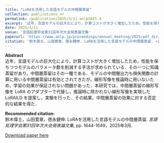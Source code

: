 ```yaml
---
title: "LoRAを活用した言語モデルの中間層蒸留"
collection: publications_nr
permalink: /publication/2025/3/11-anlp2025-4
excerpt: '近年，言語モデルの巨大化により，計算コストが大きく増加したため，性能を保ちつつモデルのパラメータ数を削減する手法が求められている．その一つに知識蒸留があり，中間層蒸留はその一種である．モデルの中間層出力も損失関数の計算に用いる中間層蒸留は有効とされてきたが，線形写像を推論時に用いないため，学習の効果が保証されない問題があった．本研究では，中間層蒸留の線形写像を LoRA のアダプターで代替し，推論時に除かれない線形写像を実現した LoRAILD を提案し，実験を行った．その結果，中間層蒸留の効果に対する否定的な結果を得た．'
date: 2025/3/11
venue: '言語処理学会第31回年次大会発表論文集'
paperurl: 'https://www.anlp.jp/proceedings/annual_meeting/2025/pdf_dir/Q4-7.pdf'
citation: '鈴木偉士，山田寛章，徳永健伸. LoRAを活用した言語モデルの中間層蒸留. <i>言語処理学会第31回年次大会発表論文集</i>, pp. 1644-1649，2025年3月.'
---
```

**Abstract**   
近年，言語モデルの巨大化により，計算コストが大きく増加したため，性能を保ちつつモデルのパラメータ数を削減する手法が求められている．その一つに知識蒸留があり，中間層蒸留はその一種である．モデルの中間層出力も損失関数の計算に用いる中間層蒸留は有効とされてきたが，線形写像を推論時に用いないため，学習の効果が保証されない問題があった．本研究では，中間層蒸留の線形写像を LoRA のアダプターで代替し，推論時に除かれない線形写像を実現した LoRAILD を提案し，実験を行った．その結果，中間層蒸留の効果に対する否定的な結果を得た．

**Recommended citation:**   
鈴木偉士，山田寛章，徳永健伸. LoRAを活用した言語モデルの中間層蒸留. <i>言語処理学会第31回年次大会発表論文集</i>, pp. 1644-1649，2025年3月.

<a href='https://www.anlp.jp/proceedings/annual_meeting/2025/pdf_dir/Q4-7.pdf'>Download paper here</a>
